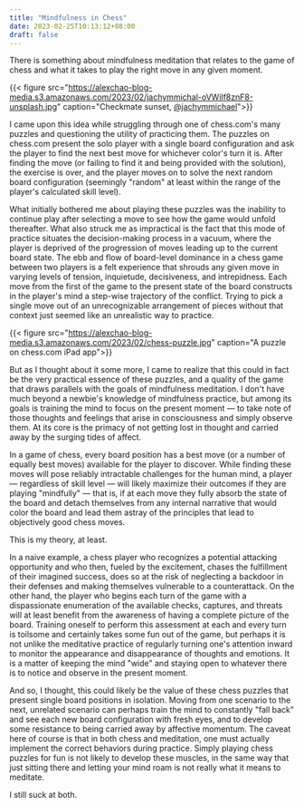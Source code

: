 ```yaml
---
title: "Mindfulness in Chess"
date: 2023-02-25T10:13:12+08:00
draft: false
---
```


There is something about mindfulness meditation that relates to the game of chess and what it takes to play the right move in any given moment.

{{< figure src="https://alexchao-blog-media.s3.amazonaws.com/2023/02/jachymmichal-oVWilf8znF8-unsplash.jpg" caption="Checkmate sunset, [@jachymmichael](https://unsplash.com/@jachymmichal)">}}

I came upon this idea while struggling through one of chess.com's many puzzles and questioning the utility of practicing them. The puzzles on chess.com present the solo player with a single board configuration and ask the player to find the next best move for whichever color's turn it is. After finding the move (or failing to find it and being provided with the solution), the exercise is over, and the player moves on to solve the next random board configuration (seemingly "random" at least within the range of the player's calculated skill level).

What initially bothered me about playing these puzzles was the inability to continue play after selecting a move to see how the game would unfold thereafter. What also struck me as impractical is the fact that this mode of practice situates the decision-making process in a vacuum, where the player is deprived of the progression of moves leading up to the current board state. The ebb and flow of board-level dominance in a chess game between two players is a felt experience that shrouds any given move in varying levels of tension, inquietude, decisiveness, and intrepidness. Each move from the first of the game to the present state of the board constructs in the player's mind a step-wise trajectory of the conflict. Trying to pick a single move out of an unrecognizable arrangement of pieces without that context just seemed like an unrealistic way to practice.

{{< figure src="https://alexchao-blog-media.s3.amazonaws.com/2023/02/chess-puzzle.jpg" caption="A puzzle on chess.com iPad app">}}

But as I thought about it some more, I came to realize that this could in fact be the very practical essence of these puzzles, and a quality of the game that draws parallels with the goals of mindfulness meditation. I don't have much beyond a newbie's knowledge of mindfulness practice, but among its goals is training the mind to focus on the present moment &mdash; to take note of those thoughts and feelings that arise in consciousness and simply observe them. At its core is the primacy of not getting lost in thought and carried away by the surging tides of affect.

In a game of chess, every board position has a best move (or a number of equally best moves) available for the player to discover. While finding these moves will pose reliably intractable challenges for the human mind, a player &mdash; regardless of skill level &mdash; will likely maximize their outcomes if they are playing "mindfully" &mdash; that is, if at each move they fully absorb the state of the board and detach themselves from any internal narrative that would color the board and lead them astray of the principles that lead to objectively good chess moves.

This is my theory, at least.

In a naive example, a chess player who recognizes a potential attacking opportunity and who then, fueled by the excitement, chases the fulfillment of their imagined success, does so at the risk of neglecting a backdoor in their defenses and making themselves vulnerable to a counterattack. On the other hand, the player who begins each turn of the game with a dispassionate enumeration of the available checks, captures, and threats will at least benefit from the awareness of having a complete picture of the board. Training oneself to perform this assessment at each and every turn is toilsome and certainly takes some fun out of the game, but perhaps it is not unlike the meditative practice of regularly turning one's attention inward to monitor the appearance and disappearance of thoughts and emotions. It is a matter of keeping the mind "wide" and staying open to whatever there is to notice and observe in the present moment.

And so, I thought, this could likely be the value of these chess puzzles that present single board positions in isolation. Moving from one scenario to the next, unrelated scenario can perhaps train the mind to constantly "fall back" and see each new board configuration with fresh eyes, and to develop some resistance to being carried away by affective momentum. The caveat here of course is that in both chess and meditation, one must actually implement the correct behaviors during practice. Simply playing chess puzzles for fun is not likely to develop these muscles, in the same way that just sitting there and letting your mind roam is not really what it means to meditate.

I still suck at both.
